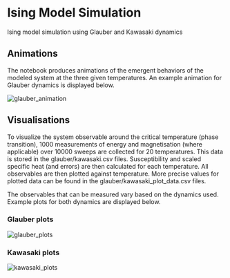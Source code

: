# Ising Model Simulation
 Ising model simulation using Glauber and Kawasaki dynamics

## Animations
The notebook produces animations of the emergent behaviors of the modeled system at the three given temperatures. An example animation for Glauber dynamics is displayed below.


![glauber_animation](https://github.com/juliammikk/Ising-Model-Simulation/assets/71704999/bae5c576-7fcc-4d24-acc5-cb7cf339a384)
## Visualisations
To visualize the system observable around the critical temperature (phase transition), 1000 measurements of energy and magnetisation (where applicable) over 10000 sweeps are collected for 20 temperatures. This data is stored in the glauber/kawasaki.csv files. Susceptibility and scaled specific heat (and errors) are then calculated for each temperature. All observables are then plotted against temperature. More precise values for plotted data can be found in the glauber/kawasaki_plot_data.csv files.

The observables that can be measured vary based on the dynamics used. Example plots for both dynamics are displayed below.

### Glauber plots
![glauber_plots](https://github.com/juliammikk/Ising-Model-Simulation/assets/71704999/e908802e-1150-4eeb-bc25-beb92ff6cf2b)

### Kawasaki plots
![kawasaki_plots](https://github.com/juliammikk/Ising-Model-Simulation/assets/71704999/e1524c98-6097-43b4-91b1-c1c2a7a5511c)
